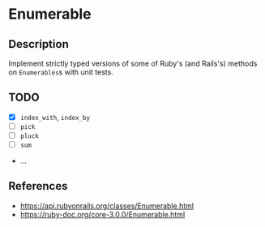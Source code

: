 # Enumerable

## Description

Implement strictly typed versions of some of Ruby's (and Rails's) methods on `Enumerables`s with unit tests.

## TODO

- [x] `index_with`, `index_by`
- [ ] `pick`
- [ ] `pluck`
- [ ] `sum`
- ...

## References

- https://api.rubyonrails.org/classes/Enumerable.html
- https://ruby-doc.org/core-3.0.0/Enumerable.html

